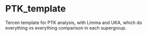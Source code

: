 # PTK_template
Tercen template for PTK analysis, with Limma and UKA, which do everything vs everything comparison in each supergroup.
